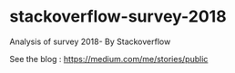 # stackoverflow-survey-2018
Analysis of survey 2018- By Stackoverflow

See the blog : https://medium.com/me/stories/public

